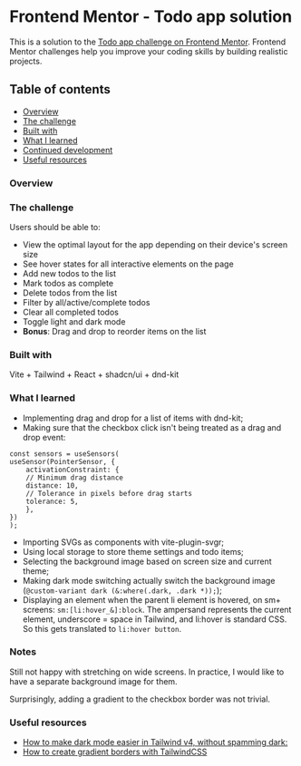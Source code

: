 # Frontend Mentor - Todo app solution

This is a solution to the [Todo app challenge on Frontend Mentor](https://www.frontendmentor.io/challenges/todo-app-Su1_KokOW). Frontend Mentor challenges help you improve your coding skills by building realistic projects.

## Table of contents

- [Overview](#overview)
- [The challenge](#the-challenge)
- [Built with](#built-with)
- [What I learned](#what-i-learned)
- [Continued development](#continued-development)
- [Useful resources](#useful-resources)

### Overview

### The challenge

Users should be able to:

- View the optimal layout for the app depending on their device's screen size
- See hover states for all interactive elements on the page
- Add new todos to the list
- Mark todos as complete
- Delete todos from the list
- Filter by all/active/complete todos
- Clear all completed todos
- Toggle light and dark mode
- **Bonus**: Drag and drop to reorder items on the list

### Built with

Vite + Tailwind + React + shadcn/ui + dnd-kit

### What I learned

- Implementing drag and drop for a list of items with dnd-kit;
- Making sure that the checkbox click isn't being treated as a drag and drop event:

```(tsx)
const sensors = useSensors(
useSensor(PointerSensor, {
    activationConstraint: {
    // Minimum drag distance
    distance: 10,
    // Tolerance in pixels before drag starts
    tolerance: 5,
    },
})
);
```

- Importing SVGs as components with vite-plugin-svgr;
- Using local storage to store theme settings and todo items;
- Selecting the background image based on screen size and current theme;
- Making dark mode switching actually switch the background image (`@custom-variant dark (&:where(.dark, .dark *));`);
- Displaying an element when the parent li element is hovered, on sm+ screens: `sm:[li:hover_&]:block`. The ampersand represents the current element, underscore = space in Tailwind, and li:hover is standard CSS. So this gets translated to `li:hover button`.

### Notes

Still not happy with stretching on wide screens. In practice, I would like to have a separate background image for them.

Surprisingly, adding a gradient to the checkbox border was not trivial.

### Useful resources

- [How to make dark mode easier in Tailwind v4, without spamming dark:](https://www.reddit.com/r/tailwindcss/comments/1jvi5ip/how_to_make_dark_mode_easier_in_tailwind_v4/)
- [How to create gradient borders with TailwindCSS](https://dev.to/tailus/how-to-create-gradient-borders-with-tailwindcss-4gk2)
